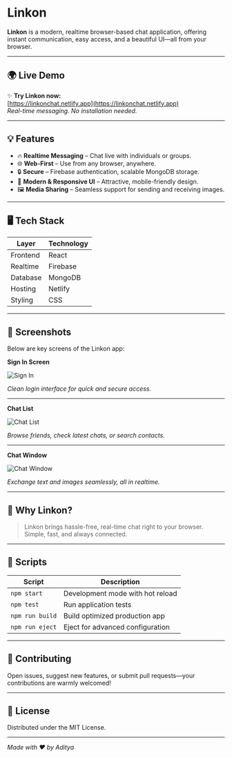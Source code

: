 # Linkon

**Linkon** is a modern, realtime browser-based chat application, offering instant communication, easy access, and a beautiful UI—all from your browser.

---

## 🌍 Live Demo

✨ **Try Linkon now:**  
[https://linkonchat.netlify.app](https://linkonchat.netlify.app)  
_Real-time messaging. No installation needed._

---

## 💡 Features

- 🔥 **Realtime Messaging** – Chat live with individuals or groups.
- 🌐 **Web-First** – Use from any browser, anywhere.
- 🔒 **Secure** – Firebase authentication, scalable MongoDB storage.
- 🎨 **Modern & Responsive UI** – Attractive, mobile-friendly design.
- 🖼️ **Media Sharing** – Seamless support for sending and receiving images.

---

## 🖥️ Tech Stack

| Layer         | Technology            |
|---------------|----------------------|
| Frontend      | React                |
| Realtime      | Firebase             |
| Database      | MongoDB              |
| Hosting       | Netlify              |
| Styling       | CSS                  |

---

## 📸 Screenshots

Below are key screens of the Linkon app:

<!-- Login Screen -->
<!-- The login screen offers email/password input, password recovery, and sign-up options. -->
**Sign In Screen**

![Sign In](https://ppl-ai-file-upload.s3.amazonaws.com/web/direct-files/attachments/images/85384656/7f099eda-c62b-4667-9687-47449d939fbe/1000011057.png)

*Clean login interface for quick and secure access.*

---

<!-- Chat List -->
<!-- The chat list shows active conversations, search, and message previews. -->
**Chat List**

![Chat List](https://ppl-ai-file-upload.s3.amazonaws.com/web/direct-files/attachments/images/85384656/b763753b-2838-4c78-bdc2-127dbb2098a9/1000011058.png)

*Browse friends, check latest chats, or search contacts.*

---

<!-- Chat Window -->
<!-- The chat window enables real-time messaging, including images. -->
**Chat Window**

![Chat Window](https://ppl-ai-file-upload.s3.amazonaws.com/web/direct-files/attachments/images/85384656/1142163a-e1a0-4c8e-bbf6-12b384694c54/1000011059.png)

*Exchange text and images seamlessly, all in realtime.*

---

## 🎯 Why Linkon?

> Linkon brings hassle-free, real-time chat right to your browser. Simple, fast, and always connected.

---

## 🚦 Scripts

| Script           | Description                             |
|------------------|-----------------------------------------|
| `npm start`      | Development mode with hot reload        |
| `npm test`       | Run application tests                   |
| `npm run build`  | Build optimized production app          |
| `npm run eject`  | Eject for advanced configuration        |

---

## 🤝 Contributing

Open issues, suggest new features, or submit pull requests—your contributions are warmly welcomed!

---

## 📄 License

Distributed under the MIT License.

---

_Made with ❤️ by Aditya_
